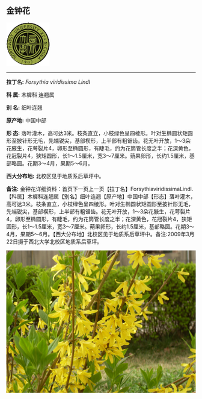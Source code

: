 ## 金钟花

![西北大学校园网络植物志](../JPG/nwu.gif)

---

**拉丁名:**  _Forsythia viridissima Lindl_

**科 属:** 木樨科 连翘属

**别 名:** 细叶连翘

**原产地:** 中国中部

**形  态:** 落叶灌木，高可达3米。枝条直立，小枝绿色呈四棱形。叶对生椭圆状矩圆形至披针形无毛，先端锐尖，基部楔形，上半部有粗锯齿。花无叶开放，1～3朵花腋生，花萼裂片4，卵形至椭圆形，有睫毛，约为花筒管长度之半；花深黄色，花冠裂片4，狭矩圆形，长1～1.5厘米，宽3～7厘米。蒴果卵形，长约1.5厘米，基部略圆。花期3～4月，果期5～6月。

**西大分布地:** 北校区见于地质系后草坪中。

**备注:** 金钟花详细资料：首页下一页上一页【拉丁名】ForsythiaviridissimaLindl.【科属】木樨科连翘属【别名】细叶连翘【原产地】中国中部【形态】落叶灌木，高可达3米。枝条直立，小枝绿色呈四棱形。叶对生椭圆状矩圆形至披针形无毛，先端锐尖，基部楔形，上半部有粗锯齿。花无叶开放，1～3朵花腋生，花萼裂片4，卵形至椭圆形，有睫毛，约为花筒管长度之半；花深黄色，花冠裂片4，狭矩圆形，长1～1.5厘米，宽3～7厘米。蒴果卵形，长约1.5厘米，基部略圆。花期3～4月，果期5～6月。【西大分布地】北校区见于地质系后草坪中。备注:2009年3月22日摄于西北大学北校区地质系后草坪。

![金钟花](../JPG/金钟花1.JPG) 

